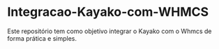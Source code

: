 # Integracao-Kayako-com-WHMCS
Este repositório tem como objetivo integrar o Kayako com o Whmcs de forma prática e simples.
